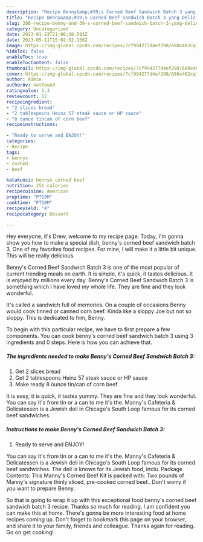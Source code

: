 ```yaml
---
description: "Recipe Benny&amp;#39;s Corned Beef Sandwich Batch 3 yang Delicious"
title: "Recipe Benny&amp;#39;s Corned Beef Sandwich Batch 3 yang Delicious"
slug: 288-recipe-benny-and-39-s-corned-beef-sandwich-batch-3-yang-delicious
category: Uncategorized
date: 2023-01-23T21:06:38.583Z
date: 2023-05-11T15:02:52.156Z
image: https://img-global.cpcdn.com/recipes/7cf994277d4ef298/680x482cq70/bennys-corned-beef-sandwich-batch-3-recipe-main-photo.jpg
hideToc: false
enableToc: true
enableTocContent: false
thumbnail: https://img-global.cpcdn.com/recipes/7cf994277d4ef298/680x482cq70/bennys-corned-beef-sandwich-batch-3-recipe-main-photo.jpg
cover: https://img-global.cpcdn.com/recipes/7cf994277d4ef298/680x482cq70/bennys-corned-beef-sandwich-batch-3-recipe-main-photo.jpg
author: Admin
authorAv: notfound
ratingvalue: 3.3
reviewcount: 12
recipeingredient:
- "2 slices bread"
- "2 tablespoons Heinz 57 steak sauce or HP sauce"
- "8 ounce tincan of corn beef"
recipeinstructions:

- "Ready to serve and ENJOY!"
categories:
- Recipe
tags:
- bennys
- corned
- beef

katakunci: bennys corned beef 
nutrition: 251 calories
recipecuisine: American
preptime: "PT19M"
cooktime: "PT50M"
recipeyield: "4"
recipecategory: Dessert

---
```



Hey everyone, it's Drew, welcome to my recipe page. Today, I'm gonna show you how to make a special dish, benny&#39;s corned beef sandwich batch 3. One of my favorites food recipes. For mine, I will make it a little bit unique. This will be really delicious.

Benny&#39;s Corned Beef Sandwich Batch 3 is one of the most popular of current trending meals on earth. It is simple, it's quick, it tastes delicious. It is enjoyed by millions every day. Benny&#39;s Corned Beef Sandwich Batch 3 is something which I have loved my whole life. They are fine and they look wonderful.

It&#39;s called a sandwich full of memories. On a couple of occasions Benny would cook tinned or canned corn beef. Kinda like a sloppy Joe but not so sloppy. This is dedicated to him, Benny.


To begin with this particular recipe, we have to first prepare a few components. You can cook benny&#39;s corned beef sandwich batch 3 using 3 ingredients and 0 steps. Here is how you can achieve that.

<!--inarticleads1-->

##### The ingredients needed to make Benny&#39;s Corned Beef Sandwich Batch 3:

1. Get 2 slices bread
1. Get 2 tablespoons Heinz 57 steak sauce or HP sauce
1. Make ready 8 ounce tin/can of corn beef


It is easy, it is quick, it tastes yummy. They are fine and they look wonderful. You can say it&#39;s from tin or a can to me it&#39;s the. Manny&#39;s Cafeteria &amp; Delicatessen is a Jewish deli in Chicago&#39;s South Loop famous for its corned beef sandwiches. 

<!--inarticleads2-->

##### Instructions to make Benny&#39;s Corned Beef Sandwich Batch 3:


1. Ready to serve and ENJOY!

You can say it&#39;s from tin or a can to me it&#39;s the. Manny&#39;s Cafeteria &amp; Delicatessen is a Jewish deli in Chicago&#39;s South Loop famous for its corned beef sandwiches. The deli is known for its Jewish food, inclu. Package Contents: This Manny&#39;s Corned Beef Kit is packed with: Two pounds of Manny&#39;s signature thinly sliced, pre-cooked corned beef.. Don&#39;t worry if you want to prepare Benny. 

So that is going to wrap it up with this exceptional food benny&#39;s corned beef sandwich batch 3 recipe. Thanks so much for reading. I am confident you can make this at home. There's gonna be more interesting food at home recipes coming up. Don't forget to bookmark this page on your browser, and share it to your family, friends and colleague. Thanks again for reading. Go on get cooking!
